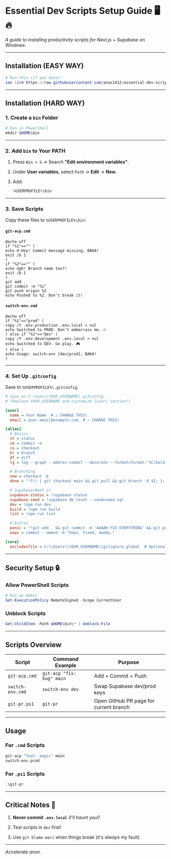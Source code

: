 # Essential Dev Scripts Setup Guide 🖥️🔥

_A guide to installing productivity scripts for Next.js + Supabase on Windows._

---

## **Installation (EASY WAY)**

```powershell
# Run this (if you dare):
iex (irm https://raw.githubusercontent.com/anas1412/essential-dev-scripts/main/Setup-TsundereDev.ps1)
```

---

## **Installation (HARD WAY)**

### 1\. **Create a `bin` Folder**

```powershell
# Run in PowerShell
mkdir $HOME\bin
```

---

### 2\. **Add `bin` to Your PATH**

1.  Press `Win + S` → Search **"Edit environment variables"**.

2.  Under **User variables**, select `Path` → **Edit** → **New**.

3.  Add:
    ```powershell
    %USERPROFILE%\bin
    ```

---

### 3\. **Save Scripts**

Copy these files to `%USERPROFILE%\bin`:

#### **`git-acp.cmd`**

```batch
@echo off
if "%1"=="" (
echo H-Hey! Commit message missing, BAKA!
exit /b 1
)
if "%2"=="" (
echo Ugh! Branch name too?!
exit /b 1
)
git add .
git commit -m "%1"
git push origin %2
echo Pushed to %2. Don't break it!
```

#### **`switch-env.cmd`**

```batch
@echo off
if "%1"=="prod" (
copy /Y .env.production .env.local > nul
echo Switched to PROD. Don't embarrass me. 🔥
) else if "%1"=="dev" (
copy /Y .env.development .env.local > nul
echo Switched to DEV. Go play. 🎮
) else (
echo Usage: switch-env [dev|prod], BAKA!
)
```

---

### 4\. **Set Up `.gitconfig`**

Save to `%USERPROFILE%\.gitconfig`:

```ini
# Save as C:\Users\YOUR_USERNAME\.gitconfig
# (Replace YOUR_USERNAME and customize [user] section!)

[user]
  name = Your Name  # ⚠️ CHANGE THIS!
  email = your.email@example.com  # ⚠️ CHANGE THIS!

[alias]
  # Basics
  st = status
  cm = commit -m
  co = checkout
  br = branch
  df = diff
  lg = log --graph --abbrev-commit --decorate --format=format:'%C(bold blue)%h%C(reset) - %C(bold cyan)%aD%C(reset) %C(bold green)(%ar)%C(reset)%C(bold yellow)%d%C(reset)%n''          %C(white)%s%C(reset) %C(dim white)- %an%C(reset)'

  # Branching
  new = checkout -b
  done = "!f() { git checkout main && git pull && git branch -d $1; }; f"

  # Supabase/Next.js
  supabase-status = !supabase status
  supabase-seed = !supabase db reset --seed=seed.sql
  dev = !npm run dev
  build = !npm run build
  lint = !npm run lint

  # Extras
  panic = "!git add . && git commit -m 'AAAAH FIX EVERYTHING' && git push origin main"
  oops = commit --amend -m "Oops. Fixed, dummy."

[core]
  excludesfile = C:\\Users\\YOUR_USERNAME\\gitignore_global  # Optional
```

---

## **Security Setup 🔒**

### Allow PowerShell Scripts

```powershell
# Run as Admin
Set-ExecutionPolicy RemoteSigned -Scope CurrentUser
```

### Unblock Scripts

```powershell
Get-ChildItem -Path $HOME\bin\* | Unblock-File
```

---

## **Scripts Overview**

| Script           | Command Example           | Purpose                                |
| ---------------- | ------------------------- | -------------------------------------- |
| `git-acp.cmd`    | `git-acp "fix: bug" main` | Add + Commit + Push                    |
| `switch-env.cmd` | `switch-env dev`          | Swap Supabase dev/prod keys            |
| `git-pr.ps1`     | `git-pr`                  | Open GitHub PR page for current branch |

---

## **Usage**

### For `.cmd` Scripts

```bash
git-acp "feat: magic" main
switch-env prod
```

### For `.ps1` Scripts

```powershell
.\git-pr
```

---

## **Critical Notes 💢**

1.  **Never commit `.env.local`** *(I'll haunt you!)*

2.  Test scripts in `dev` first!

3.  Use `git blame-mari` when things break (it's *always* my fault).

---

_Accelerate anon._

